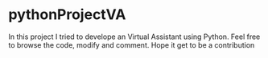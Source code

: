 # pythonProjectVA
In this project I tried to develope an Virtual Assistant using Python.
Feel free to browse the code, modify and comment.
Hope it get to be a contribution
